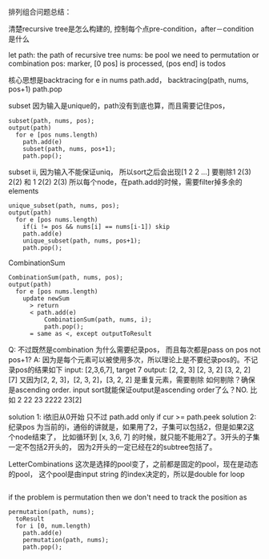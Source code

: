 排列组合问题总结：

清楚recursive tree是怎么构建的, 控制每个点pre-condition，after－condition是什么

let path: the path of recursive tree
    nums: be pool we need to permutation or combination
    pos: marker, [0 pos] is processed, (pos end] is todos

核心思想是backtracing
for e in nums
  path.add，
  backtracing(path, nums, pos+1)
  path.pop


subset 因为输入是unique的，path没有到底也算，而且需要记住pos，

```
subset(path, nums, pos);
output(path)
  for e [pos nums.length)
    path.add(e)
    subset(path, nums, pos+1);
    path.pop();
```

subset ii, 因为输入不能保证uniq， 所以sort之后会出现[1 2 2 ...]
要剔除1 2(3) 2(2) 和 1 2(2) 2(3)
所以每个node，在path.add的时候，需要filter掉多余的elements

```
unique_subset(path, nums, pos);
output(path)
  for e [pos nums.length)
    if(i != pos && nums[i] == nums[i-1]) skip
    path.add(e)
    unique_subset(path, nums, pos+1);
    path.pop();
```

CombinationSum

```
CombinationSum(path, nums, pos);
output(path)
  for e [pos nums.length)
    update newSum
      > return
      < path.add(e)
          CombinationSum(path, nums, i);
          path.pop();
      = same as <, except outputToResult

```
Q: 不过既然是combination 为什么需要纪录pos， 而且每次都是pass on pos not pos+1?
A: 因为是每个元素可以被使用多次，所以理论上是不要纪录pos的。不记录pos的结果如下
input: [2,3,6,7], target 7
output:
[2, 2, 3]
[2, 3, 2]
[3, 2, 2]
[7]
又因为[2, 2, 3]，[2, 3, 2]，[3, 2, 2] 是重复元素，需要剔除
如何剔除？确保是ascending order.
input sort就能保证output是ascending order了么？NO. 比如
           2
      22  23
   2222  23[2]

solution 1: i依旧从0开始 只不过 path.add only if cur >= path.peek
solution 2: 纪录pos 为当前的i，通俗的讲就是，如果用了2，子集可以包括2，但是如果2这个node结束了，
比如循环到 [x, 3,6, 7] 的时候，就只能不能用2了。3开头的子集一定不包括2开头的， 因为2开头的一定已经在2的subtree包括了。


LetterCombinations
这次是选择的pool变了，之前都是固定的pool，现在是动态的pool，
这个pool是由input string 的index决定的，所以是double for loop
```
```






if the problem is permutation then we don't need to track the position as
```
permutation(path, nums);
  toResult
  for i [0, num.length)
    path.add(e)
    permutation(path, nums);
    path.pop();
```